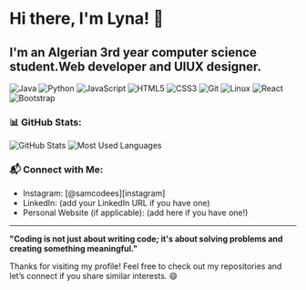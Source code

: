 # Hi there, I'm Lyna! 👋

I'm an Algerian 3rd year computer science student.Web developer and UIUX designer.
---

![Java](https://upload.wikimedia.org/wikipedia/en/3/30/Java_logo_and_wordmark.svg)
![Python](https://www.python.org/community/logos/python-logo-master-v3-TM.png)
![JavaScript](https://upload.wikimedia.org/wikipedia/commons/6/6a/JavaScript-logo.png)
![HTML5](https://upload.wikimedia.org/wikipedia/commons/d/d9/HTML5_logo_and_wordmark.svg)
![CSS3](https://upload.wikimedia.org/wikipedia/commons/b/b2/CSS3_logo_and_wordmark.svg)
![Git](https://upload.wikimedia.org/wikipedia/commons/e/e0/Git-logo.svg)
![Linux](https://upload.wikimedia.org/wikipedia/commons/d/d0/Tux.png)
![React](https://upload.wikimedia.org/wikipedia/commons/a/a7/React-icon.svg)
![Bootstrap](https://upload.wikimedia.org/wikipedia/commons/b/b2/Bootstrap_logo_1.svg)




### 📊 GitHub Stats:
![GitHub Stats](https://img.shields.io/github/stats/yourusername?theme=radical&show_icons=true&hide=contribs,prs)
![Most Used Languages](https://img.shields.io/github/languages/top/yourusername/your-repo-name?color=blue&style=for-the-badge)

### 📬 Connect with Me:
- Instagram: [@samcodees][instagram]
- LinkedIn: (add your LinkedIn URL if you have one)
- Personal Website (if applicable): (add here if you have one!)

---

**"Coding is not just about writing code; it's about solving problems and creating something meaningful."**

Thanks for visiting my profile! Feel free to check out my repositories and let’s connect if you share similar interests. 😄

